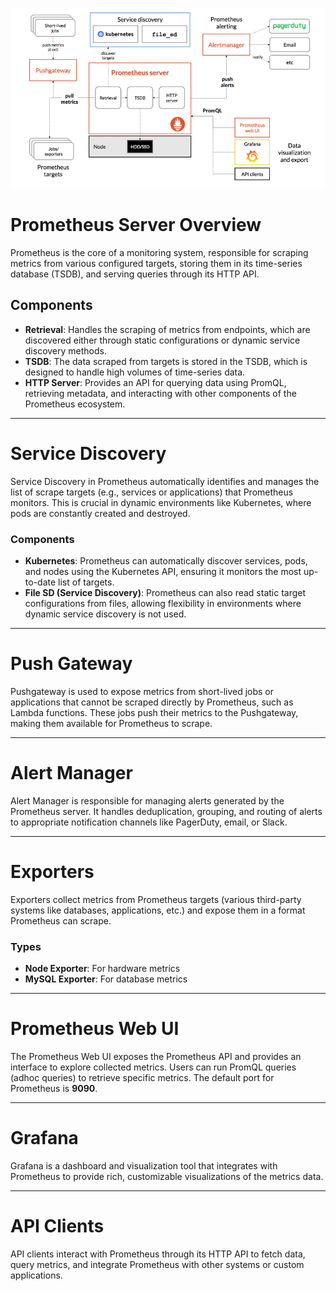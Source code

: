 ![Prometheus Architecture](https://github.com/RanjanPRS/Monitoring-and-Logging/blob/main/PROMETHEUS/prometheus%20architecture.png)

# Prometheus Server Overview

Prometheus is the core of a monitoring system, responsible for scraping metrics from various configured targets, storing them in its time-series database (TSDB), and serving queries through its HTTP API.

## Components

- **Retrieval**: Handles the scraping of metrics from endpoints, which are discovered either through static configurations or dynamic service discovery methods.
- **TSDB**: The data scraped from targets is stored in the TSDB, which is designed to handle high volumes of time-series data.
- **HTTP Server**: Provides an API for querying data using PromQL, retrieving metadata, and interacting with other components of the Prometheus ecosystem.

---

# Service Discovery

Service Discovery in Prometheus automatically identifies and manages the list of scrape targets (e.g., services or applications) that Prometheus monitors. This is crucial in dynamic environments like Kubernetes, where pods are constantly created and destroyed.

### Components

- **Kubernetes**: Prometheus can automatically discover services, pods, and nodes using the Kubernetes API, ensuring it monitors the most up-to-date list of targets.
- **File SD (Service Discovery)**: Prometheus can also read static target configurations from files, allowing flexibility in environments where dynamic service discovery is not used.

---

# Push Gateway

Pushgateway is used to expose metrics from short-lived jobs or applications that cannot be scraped directly by Prometheus, such as Lambda functions. These jobs push their metrics to the Pushgateway, making them available for Prometheus to scrape.

---

# Alert Manager

Alert Manager is responsible for managing alerts generated by the Prometheus server. It handles deduplication, grouping, and routing of alerts to appropriate notification channels like PagerDuty, email, or Slack.

---

# Exporters

Exporters collect metrics from Prometheus targets (various third-party systems like databases, applications, etc.) and expose them in a format Prometheus can scrape.

### Types

- **Node Exporter**: For hardware metrics
- **MySQL Exporter**: For database metrics

---

# Prometheus Web UI

The Prometheus Web UI exposes the Prometheus API and provides an interface to explore collected metrics. Users can run PromQL queries (adhoc queries) to retrieve specific metrics. The default port for Prometheus is **9090**.

---

# Grafana

Grafana is a dashboard and visualization tool that integrates with Prometheus to provide rich, customizable visualizations of the metrics data.

---

# API Clients

API clients interact with Prometheus through its HTTP API to fetch data, query metrics, and integrate Prometheus with other systems or custom applications.
